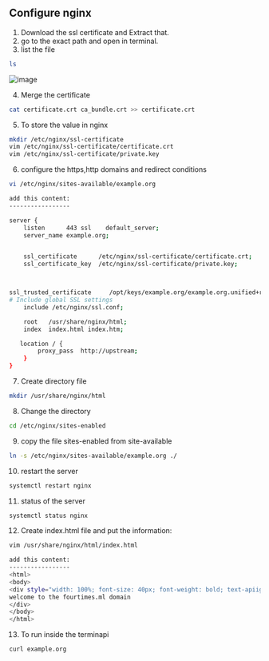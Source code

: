 ## Configure nginx

1. Download the ssl certificate and Extract that.
2. go to the exact path and open in terminal.
3. list the file

```bash
ls
```

![image](https://user-images.githubusercontent.com/91359308/169757062-996321bf-1e8c-44c2-8696-5a68d3baec41.png)

4. Merge the certificate

```bash
cat certificate.crt ca_bundle.crt >> certificate.crt
```

5. To store the value in nginx

```bash
mkdir /etc/nginx/ssl-certificate
vim /etc/nginx/ssl-certificate/certificate.crt
vim /etc/nginx/ssl-certificate/private.key
```

6. configure the https,http domains and redirect conditions

```bash
vi /etc/nginx/sites-available/example.org

add this content:
-----------------

server {
    listen		443	ssl    default_server;
	server_name	example.org;


    ssl_certificate      /etc/nginx/ssl-certificate/certificate.crt;
    ssl_certificate_key  /etc/nginx/ssl-certificate/private.key;



ssl_trusted_certificate		/opt/keys/example.org/example.org.unified+root.crt;
# Include global SSL settings
	include /etc/nginx/ssl.conf;

	root   /usr/share/nginx/html;
	index  index.html index.htm;

   location / {
		proxy_pass  http://upstream;
	}
}
```

7. Create directory file

```bash
mkdir /usr/share/nginx/html
```

8. Change the directory

```bash
cd /etc/nginx/sites-enabled
```

9. copy the file sites-enabled from site-available

```bash
ln -s /etc/nginx/sites-available/example.org ./
```

10. restart the server

```bash
systemctl restart nginx
```

11. status of the server

```bash
systemctl status nginx
```

12. Create index.html file and put the information:

```bash
vim /usr/share/nginx/html/index.html

add this content:
-----------------
<html>
<body>
<div style="width: 100%; font-size: 40px; font-weight: bold; text-apiign: center;">
welcome to the fourtimes.ml domain
</div>
</body>
</html>
```

13. To run inside the terminapi

```bash
curl example.org
```
